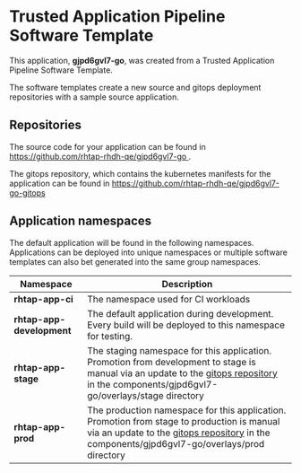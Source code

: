 # Trusted Application Pipeline Software Template

This application, **gjpd6gvl7-go**, was created from a Trusted Application Pipeline Software Template.

The software templates create a new source and gitops deployment repositories with a sample source application. 

## Repositories

The source code for your application can be found in [https://github.com/rhtap-rhdh-qe/gjpd6gvl7-go ](https://github.com/rhtap-rhdh-qe/gjpd6gvl7-go ).
 
The gitops repository, which contains the kubernetes manifests for the application can be found in 
[https://github.com/rhtap-rhdh-qe/gjpd6gvl7-go-gitops ](https://github.com/rhtap-rhdh-qe/gjpd6gvl7-go-gitops ) 

## Application namespaces 

The default application will be found in the following namespaces. Applications can be deployed into unique namespaces or multiple software templates can also bet generated into the same group namespaces.  

|  Namespace   |  Description   |  
| -------- | -------- |
| **rhtap-app-ci** | The namespace used for CI workloads |
| **rhtap-app-development** | The default application during development. Every build will be deployed to this namespace for testing. |
| **rhtap-app-stage** | The staging namespace for this application. Promotion from development to stage is manual via an update to the [gitops repository](https://github.com/rhtap-rhdh-qe/gjpd6gvl7-go-gitops ) in the components/gjpd6gvl7-go/overlays/stage directory |
| **rhtap-app-prod** | The production namespace for this application. Promotion from stage to production is manual via an update to the [gitops repository](https://github.com/rhtap-rhdh-qe/gjpd6gvl7-go-gitops ) in the components/gjpd6gvl7-go/overlays/prod directory |